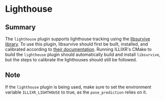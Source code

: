 # Lighthouse
## Summary
The ``lighthouse`` plugin supports lighthouse tracking using the [libsurvive library](https://github.com/collabora/libsurvive). To use this plugin, libsurvive should first be built, installed, and calibrated according to [their documentation](https://github.com/collabora/libsurvive/blob/master/README.md). Running ILLIXR's CMake to build the ``lighthouse`` plugin should automatically build and install ``libsurvive``, but the steps to calibrate the lighthouses should still be followed.

## Note

If the ``lighthouse`` plugin is being used, make sure to set the environment variable ``ILLIXR_LIGHTHOUSE`` to true, as the ``pose_prediction`` relies on it.